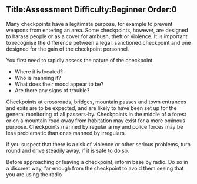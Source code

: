 Title:Assessment
Difficulty:Beginner
Order:0
---
Many checkpoints have a legitimate purpose, for example to prevent weapons from entering an area. Some checkpoints, however, are designed to harass people or as a cover for ambush, theft or violence. It is important to recognise the difference between a legal, sanctioned checkpoint and one designed for the gain of the checkpoint personnel.

You first need to rapidly assess the nature of the checkpoint.

*   Where it is located?
*   Who is manning it?
*   What does their mood appear to be?
*   Are there any signs of trouble?

 Checkpoints at crossroads, bridges, mountain passes and town entrances and exits are to be expected, and are likely to have been set up for the general monitoring of all passers-by. Checkpoints in the middle of a forest or on a mountain road away from habitation may exist for a more ominous purpose. Checkpoints manned by regular army and police forces may be less problematic than ones manned by irregulars.

If you suspect that there is a risk of violence or other serious problems, turn round and drive steadily away, if it is safe to do so.

Before approaching or leaving a checkpoint, inform base by radio. Do so in a discreet way, far enough from the checkpoint to avoid them seeing that you are using the radio